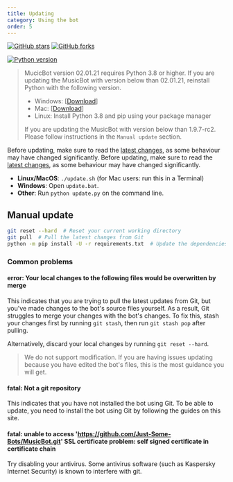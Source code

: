 ```yaml
---
title: Updating
category: Using the bot
order: 5
---
```


[![GitHub stars](https://img.shields.io/github/stars/Just-Some-Bots/MusicBot.svg)](https://github.com/Just-Some-Bots/MusicBot/stargazers)
[![GitHub forks](https://img.shields.io/github/forks/Just-Some-Bots/MusicBot.svg)](https://github.com/Just-Some-Bots/MusicBot/network)

[![Python version](https://img.shields.io/badge/python-3.8%203.9%203.10%203.11-blue.svg)](https://python.org)


> MucicBot version 02.01.21 requires Python 3.8 or higher. If you are updating the MusicBot with version below than 02.01.21, reinstall Python with the following version.
> - Windows: [[Download](https://www.python.org/ftp/python/3.8.17/python-3.8.17.exe)]
> - Mac: [[Download](https://www.python.org/ftp/python/3.8.17/python-3.8.17-macosx10.6.pkg)]
> - Linux: Install Python 3.8 and pip using your package manager
>
> If you are updating the MusicBot with version below than 1.9.7-rc2. Please follow instructions in the `Manual update` section.

Before updating, make sure to read the [latest changes](/MusicBot/changelog), as some behaviour may have changed significantly.
Before updating, make sure to read the [latest changes](/MusicBot/changelog), as some behaviour may have changed significantly.

* **Linux/MacOS**: `./update.sh` (for Mac users: run this in a Terminal)
* **Windows**: Open `update.bat`.
* **Other**: Run `python update.py` on the command line.

## Manual update

```sh
git reset --hard  # Reset your current working directory
git pull  # Pull the latest changes from Git
python -m pip install -U -r requirements.txt  # Update the dependencies
```

### Common problems
#### error: Your local changes to the following files would be overwritten by merge
This indicates that you are trying to pull the latest updates from Git, but you've made changes to the bot's source files yourself. As a result, Git struggles to merge your changes with the bot's changes. To fix this, stash your changes first by running `git stash`, then run `git stash pop` after pulling.

Alternatively, discard your local changes by running `git reset --hard`.

> We do not support modification. If you are having issues updating because you have edited the bot's files, this is the most guidance you will get.

#### fatal: Not a git repository
This indicates that you have not installed the bot using Git. To be able to update, you need to install the bot using Git by following the guides on this site.

#### fatal: unable to access 'https://github.com/Just-Some-Bots/MusicBot.git' SSL certificate problem: self signed certificate in certificate chain
Try disabling your antivirus. Some antivirus software (such as Kaspersky Internet Security) is known to interfere with git.
